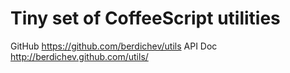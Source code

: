 Tiny set of CoffeeScript utilities
==================================

GitHub https://github.com/berdichev/utils
API Doc http://berdichev.github.com/utils/

